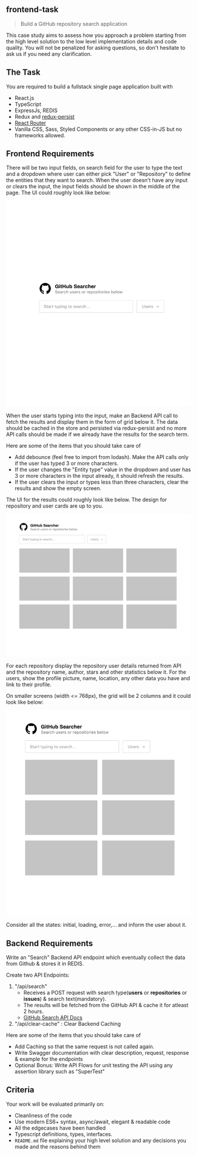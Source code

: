 ## frontend-task
> Build a GitHub repository search application

This case study aims to assess how you approach a problem starting from the high level solution to the low level implementation details and code quality. You will not be penalized for asking questions, so don't hesitate to ask us if you need any clarification.

## The Task

You are required to build a fullstack single page application built with

* React.js
* TypeScript
* ExpressJs, REDIS
* Redux and [redux-persist](https://github.com/rt2zz/redux-persist)
* [React Router](https://github.com/ReactTraining/react-router)
* Vanilla CSS, Sass, Styled Components or any other CSS-in-JS but no frameworks allowed.


## Frontend Requirements

There will be two input fields, on search field for the user to type the text and a dropdown where user can either pick "User" or "Repository" to define the entities that they want to search. When the user doesn't have any input or clears the input, the input fields should be shown in the middle of the page. The UI could roughly look like below:

![](./mockup-3.png)

When the user starts typing into the input, make an Backend API call to fetch the results and display them in the form of grid below it. The data should be cached in the store and persisted via redux-persist and no more API calls should be made if we already have the results for the search term.

Here are some of the items that you should take care of

* Add debounce (feel free to import from lodash). Make the API calls only if the user has typed 3 or more characters.
* If the user changes the "Entity type" value in the dropdown and user has 3 or more characters in the input already, it should refresh the results.
* If the user clears the input or types less than three characters, clear the results and show the empty screen.

The UI for the results could roughly look like below. The design for repository and user cards are up to you.

![](./mockup-1.png)

For each repository display the repository user details returned from API and the repository name, author, stars and other statistics below it. For the users, show the profile picture, name, location, any other data you have and link to their profile.

On smaller screens (width <= 768px), the grid will be 2 columns and it could look like below:

![](./mockup-2.png)

Consider all the states: initial, loading, error,... and inform the user about it.

## Backend Requirements

Write an "Search" Backend API endpoint which eventually collect the data from Github & stores it in REDIS.

Create two API Endpoints:
1.  "/api/search"
    - Receives a POST request with search type(**users** or **repositories** or **issues**) & search text(mandatory).
    - The results will be fetched from the GitHub API & cache it for atleast 2 hours.
    * [GitHub Search API Docs](https://developer.github.com/v3/search/)
2.  "/api/clear-cache" : Clear Backend Caching

Here are some of the items that you should take care of

* Add Caching so that the same request is not called again.
* Write Swagger documentation with clear description, request, response & example for the endpoints
* Optional Bonus: Write API Flows for unit testing the API using any assertion library such as "SuperTest"


## Criteria

Your work will be evaluated primarily on:

* Cleanliness of the code
* Use modern ES6+ syntax, async/await, elegant & readable code
* All the edgecases have been handled
* Typescript definitions, types, interfaces.
* `README.md` file explaining your high level solution and any decisions you made and the reasons behind them
